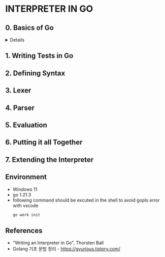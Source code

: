 # INTERPRETER IN GO

## 0. Basics of Go
<details>
    <summary>Details</summary>

    - Learn basic grammar of Go
    - Solve some basic algorithm problems in Go

</details>

## 1. Writing Tests in Go
## 2. Defining Syntax
## 3. Lexer
## 4. Parser
## 5. Evaluation
## 6. Putting it all Together
## 7. Extending the Interpreter

## Environment
- Windows 11
- go 1.21.3
- following command should be excuted in the shell to avoid gopls error with vscode
    ```sh
    go work init
    ```

## References
- "Writing an Interpreter in Go", Thorsten Ball
- Golang 기초 문법 정리 - https://gyurious.tistory.com/
